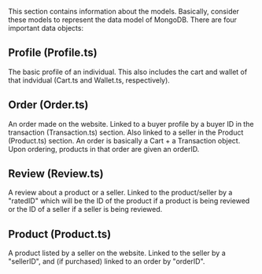 This section contains information about the models. Basically, consider these models to represent the data model of MongoDB. There are four important data objects:

## Profile (Profile.ts)
The basic profile of an individual. This also includes the cart and wallet of that indvidual (Cart.ts and Wallet.ts, respectively).

## Order (Order.ts)
An order made on the website. Linked to a buyer profile by a buyer ID in the transaction (Transaction.ts) section. Also linked to a seller in the Product (Product.ts) section. An order is basically a Cart + a Transaction object. Upon ordering, products in that order are given an orderID. 

## Review (Review.ts)
A review about a product or a seller. Linked to the product/seller by a "ratedID" which will be the ID of the product if a product is being reviewed or the ID of a seller if a seller is being reviewed.

## Product (Product.ts)
A product listed by a seller on the website. Linked to the seller by a "sellerID", and (if purchased) linked to an order by "orderID".